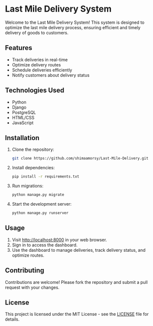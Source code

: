 # Last Mile Delivery System

Welcome to the Last Mile Delivery System! This system is designed to optimize the last mile delivery process, ensuring efficient and timely delivery of goods to customers.

## Features

- Track deliveries in real-time
- Optimize delivery routes
- Schedule deliveries efficiently
- Notify customers about delivery status

## Technologies Used

- Python
- Django
- PostgreSQL
- HTML/CSS
- JavaScript

## Installation

1. Clone the repository:

    ```bash
    git clone https://github.com/shimaamorsy/Last-Mile-Delivery.git
    ```

2. Install dependencies:

    ```bash
    pip install -r requirements.txt
    ```

3. Run migrations:

    ```bash
    python manage.py migrate
    ```

4. Start the development server:

    ```bash
    python manage.py runserver
    ```

## Usage

1. Visit [http://localhost:8000](http://localhost:8000) in your web browser.
2. Sign in to access the dashboard.
3. Use the dashboard to manage deliveries, track delivery status, and optimize routes.

## Contributing

Contributions are welcome! Please fork the repository and submit a pull request with your changes.

## License

This project is licensed under the MIT License - see the [LICENSE](LICENSE) file for details.
